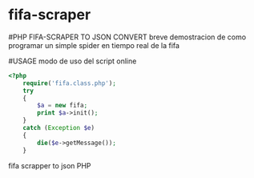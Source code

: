 fifa-scraper
============

#PHP FIFA-SCRAPER TO JSON CONVERT
breve demostracion de como programar un simple spider en tiempo real de la fifa

#USAGE
modo de uso del script online
```php
<?php
	require('fifa.class.php');
    try 
    {
        $a = new fifa;
        print $a->init();
    }
    catch (Exception $e) 
    {
        die($e->getMessage());
    }
```

fifa scrapper to json PHP
